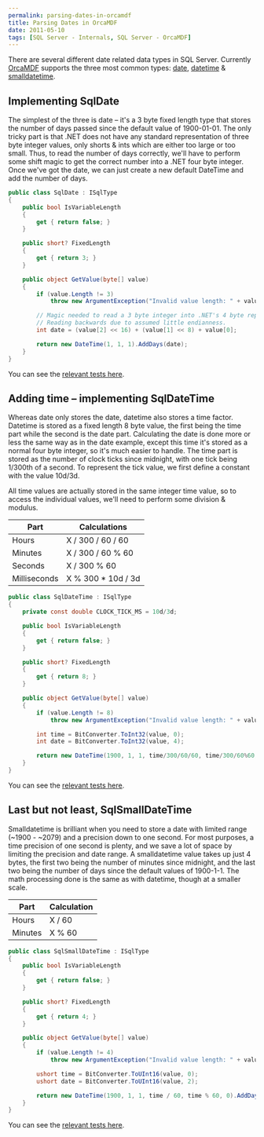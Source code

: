 ```yaml
---
permalink: parsing-dates-in-orcamdf
title: Parsing Dates in OrcaMDF
date: 2011-05-10
tags: [SQL Server - Internals, SQL Server - OrcaMDF]
---
```

There are several different date related data types in SQL Server. Currently [OrcaMDF](introducing-orcamdf) supports the three most common types: [date](http://msdn.microsoft.com/en-us/library/bb630352.aspx), [datetime](http://msdn.microsoft.com/en-us/library/ms187819.aspx) & [smalldatetime](http://msdn.microsoft.com/en-us/library/ms182418.aspx).

<!-- more -->

## Implementing SqlDate

The simplest of the three is date – it's a 3 byte fixed length type that stores the number of days passed since the default value of 1900-01-01. The only tricky part is that .NET does not have any standard representation of three byte integer values, only shorts & ints which are either too large or too small. Thus, to read the number of days correctly, we'll have to perform some shift magic to get the correct number into a .NET four byte integer. Once we've got the date, we can just create a new default DateTime and add the number of days.

```csharp
public class SqlDate : ISqlType
{
	public bool IsVariableLength
	{
		get { return false; }
	}

	public short? FixedLength
	{
		get { return 3; }
	}

	public object GetValue(byte[] value)
	{
		if (value.Length != 3)
			throw new ArgumentException("Invalid value length: " + value.Length);

		// Magic needed to read a 3 byte integer into .NET's 4 byte representation.
		// Reading backwards due to assumed little endianness.
		int date = (value[2] << 16) + (value[1] << 8) + value[0];

		return new DateTime(1, 1, 1).AddDays(date);
	}
}
```

You can see the [relevant tests here](https://github.com/improvedk/OrcaMDF/blob/58250bef24265900b6d94ec90be41b0647508b35/src/OrcaMDF.Core.Tests/Engine/SqlTypes/SqlDateTests.cs).

## Adding time – implementing SqlDateTime

Whereas date only stores the date, datetime also stores a time factor. Datetime is stored as a fixed length 8 byte value, the first being the time part while the second is the date part. Calculating the date is done more or less the same way as in the date example, except this time it's stored as a normal four byte integer, so it's much easier to handle. The time part is stored as the number of clock ticks since midnight, with one tick being 1/300th of a second. To represent the tick value, we first define a constant with the value 10d/3d.

All time values are actually stored in the same integer time value, so to access the individual values, we'll need to perform some division & modulus.

Part         | Calculations
------------ | -----------
Hours        | X / 300 / 60 / 60
Minutes      | X / 300 / 60 % 60
Seconds      | X / 300 % 60
Milliseconds | X % 300 * 10d / 3d

```csharp
public class SqlDateTime : ISqlType
{
	private const double CLOCK_TICK_MS = 10d/3d;

	public bool IsVariableLength
	{
		get { return false; }
	}

	public short? FixedLength
	{
		get { return 8; }
	}

	public object GetValue(byte[] value)
	{
		if (value.Length != 8)
			throw new ArgumentException("Invalid value length: " + value.Length);

		int time = BitConverter.ToInt32(value, 0);
		int date = BitConverter.ToInt32(value, 4);

		return new DateTime(1900, 1, 1, time/300/60/60, time/300/60%60, time/300%60, (int)Math.Round(time%300*CLOCK_TICK_MS)).AddDays(date);
	}
}
```

You can see the [relevant tests here](https://github.com/improvedk/OrcaMDF/blob/58250bef24265900b6d94ec90be41b0647508b35/src/OrcaMDF.Core.Tests/Engine/SqlTypes/SqlDateTimeTests.cs).

## Last but not least, SqlSmallDateTime

Smalldatetime is brilliant when you need to store a date with limited range (~1900 - ~2079) and a precision down to one second. For most purposes, a time precision of one second is plenty, and we save a lot of space by limiting the precision and date range. A smalldatetime value takes up just 4 bytes, the first two being the number of minutes since midnight, and the last two being the number of days since the default values of 1900-1-1. The math processing done is the same as with datetime, though at a smaller scale.

Part    | Calculation
------- | -----------
Hours   | X / 60
Minutes | X % 60

```csharp
public class SqlSmallDateTime : ISqlType
{
	public bool IsVariableLength
	{
		get { return false; }
	}

	public short? FixedLength
	{
		get { return 4; }
	}

	public object GetValue(byte[] value)
	{
		if (value.Length != 4)
			throw new ArgumentException("Invalid value length: " + value.Length);

		ushort time = BitConverter.ToUInt16(value, 0);
		ushort date = BitConverter.ToUInt16(value, 2);

		return new DateTime(1900, 1, 1, time / 60, time % 60, 0).AddDays(date);
	}
}
```

You can see the [relevant tests here](https://github.com/improvedk/OrcaMDF/blob/58250bef24265900b6d94ec90be41b0647508b35/src/OrcaMDF.Core.Tests/Engine/SqlTypes/SqlSmallDateTimeTests.cs).
